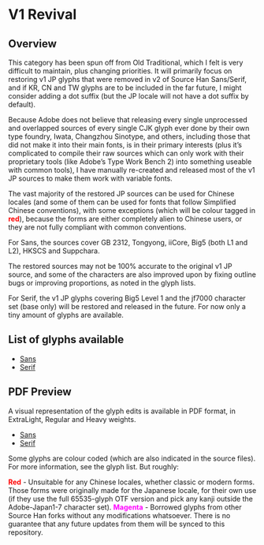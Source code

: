 # V1 Revival

## Overview

This category has been spun off from Old Traditional, which I felt is very difficult to maintain, plus changing priorities. It will primarily focus on restoring v1 JP glyphs that were removed in v2 of Source Han Sans/Serif, and if KR, CN and TW glyphs are to be included in the far future, I might consider adding a dot suffix (but the JP locale will not have a dot suffix by default).

Because Adobe does not believe that releasing every single unprocessed and overlapped sources of every single CJK glyph ever done by their own type foundry, Iwata, Changzhou Sinotype, and others, including those that did not make it into their main fonts, is in their primary interests (plus it’s complicated to compile their raw sources which can only work with their proprietary tools (like Adobe’s Type Work Bench 2) into something useable with common tools), I have manually re-created and released most of the v1 JP sources to make them work with variable fonts.

The vast majority of the restored JP sources can be used for Chinese locales (and some of them can be used for fonts that follow Simplified Chinese conventions), with some exceptions (which will be colour tagged in <span style="color:red">**red**</span>), because the forms are either completely alien to Chinese users, or they are not fully compliant with common conventions.

For Sans, the sources cover GB 2312, Tongyong, iiCore, Big5 (both L1 and L2), HKSCS and Suppchara.

The restored sources may not be 100% accurate to the original v1 JP source, and some of the characters are also improved upon by fixing outline bugs or improving proportions, as noted in the glyph lists.

For Serif, the v1 JP glyphs covering Big5 Level 1 and the jf7000 character set (base only) will be restored and released in the future. For now only a tiny amount of glyphs are available.

## List of glyphs available

- [Sans](glyphlist-v1-revival-sans.md)
- [Serif](glyphlist-v1-revival-serif.md)

## PDF Preview

A visual representation of the glyph edits is available in PDF format, in ExtraLight, Regular and Heavy weights.

- [Sans](Sans/Preview/)
- [Serif](Serif/Preview/)

Some glyphs are colour coded (which are also indicated in the source files). For more information, see the glyph list. But roughly:

<span style="color:red">**Red**</span> - Unsuitable for any Chinese locales, whether classic or modern forms. Those forms were originally made for the Japanese locale, for their own use (if they use the full 65535-glyph OTF version and pick any kanji outside the Adobe-Japan1-7 character set).
<span style="color:magenta">**Magenta**</span> - Borrowed glyphs from other Source Han forks without any modifications whatsoever. There is no guarantee that any future updates from them will be synced to this repository.

